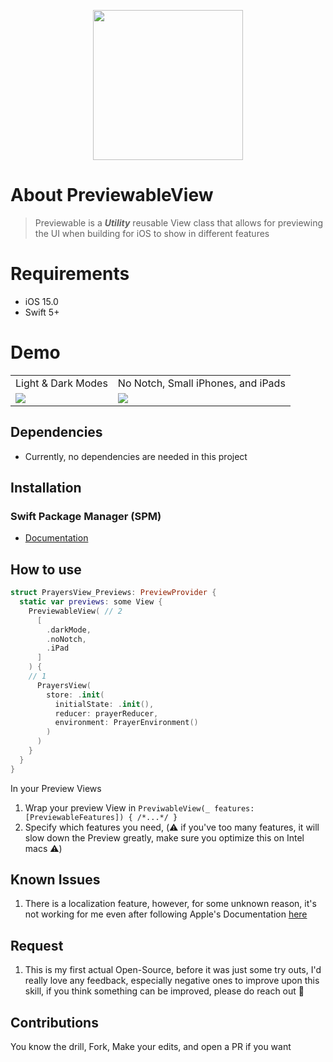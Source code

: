<p align="center"><img src="https://user-images.githubusercontent.com/31904352/150622087-446b0968-c771-4d71-8756-db252595c8cf.svg" width="240"></a></p>

# About PreviewableView
> Previewable is a **_Utility_** reusable View class that allows for previewing the UI when building for iOS to show in different features

# Requirements
- iOS 15.0
- Swift 5+

# Demo

<table>
  <tr>
    <td>Light & Dark Modes</td>
     <td>No Notch, Small iPhones, and iPads </td>
  </tr>
  <tr>
    <td><img src="https://user-images.githubusercontent.com/31904352/150619922-dd6eb4df-003e-488b-9f21-40f6370292ee.png"></td>
    <td><img src="https://user-images.githubusercontent.com/31904352/150619930-347ea173-4bfd-472d-a697-288bb4703b18.png"></td>
  </tr>
 </table>


## Dependencies
- Currently, no dependencies are needed in this project

## Installation
### Swift Package Manager (SPM)
- [Documentation](https://developer.apple.com/documentation/swift_packages/adding_package_dependencies_to_your_app)

## How to use
```swift
struct PrayersView_Previews: PreviewProvider {
  static var previews: some View {
    PreviewableView( // 2
      [
        .darkMode,
        .noNotch,
        .iPad
      ]
    ) {
    // 1
      PrayersView(
        store: .init(
          initialState: .init(),
          reducer: prayerReducer,
          environment: PrayerEnvironment()
        )
      )
    }
  }
}
```
In your Preview Views
1. Wrap your preview View in `PreviwableView(_ features: [PreviewableFeatures]) { /*...*/ } `
2. Specify which features you need, (⚠️ if you've too many features, it will slow down the Preview greatly, make sure you optimize this on Intel macs ⚠️)


## Known Issues
1. There is a localization feature, however, for some unknown reason, it's not working for me even after following Apple's Documentation [here](https://developer.apple.com/documentation/xcode/previewing-localizations)

## Request
1. This is my first actual Open-Source, before it was just some try outs, I'd really love any feedback, especially negative ones to improve upon this skill, if you think something can be improved, please do reach out 🙏

## Contributions
You know the drill, Fork, Make your edits, and open a PR if you want

